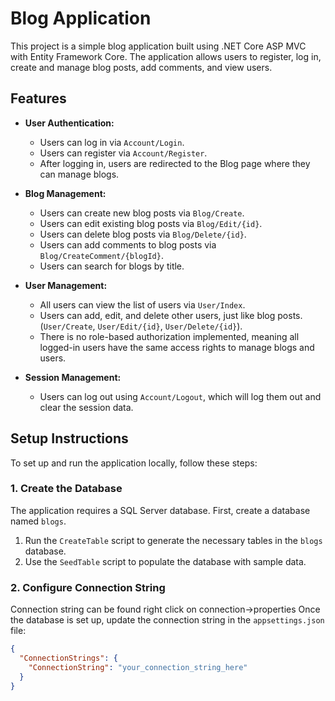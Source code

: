 # Blog Application

This project is a simple blog application built using .NET Core ASP MVC with Entity Framework Core. The application allows users to register, log in, create and manage blog posts, add comments, and view users.

## Features

- **User Authentication:**
  - Users can log in via `Account/Login`.
  - Users can register via `Account/Register`.
  - After logging in, users are redirected to the Blog page where they can manage blogs.

- **Blog Management:**
  - Users can create new blog posts via `Blog/Create`.
  - Users can edit existing blog posts via `Blog/Edit/{id}`.
  - Users can delete blog posts via `Blog/Delete/{id}`.
  - Users can add comments to blog posts via `Blog/CreateComment/{blogId}`.
  - Users can search for blogs by title.

- **User Management:**
  - All users can view the list of users via `User/Index`.
  - Users can add, edit, and delete other users, just like blog posts. (`User/Create`, `User/Edit/{id}`, `User/Delete/{id}`).
  - There is no role-based authorization implemented, meaning all logged-in users have the same access rights to manage blogs and users.

- **Session Management:**
  - Users can log out using `Account/Logout`, which will log them out and clear the session data.

## Setup Instructions

To set up and run the application locally, follow these steps:

### 1. **Create the Database**

The application requires a SQL Server database. First, create a database named `blogs`.

1. Run the `CreateTable` script to generate the necessary tables in the `blogs` database.
2. Use the `SeedTable` script to populate the database with sample data.

### 2. **Configure Connection String**
Connection string can be found right click on connection->properties
Once the database is set up, update the connection string in the `appsettings.json` file:

```json
{
  "ConnectionStrings": {
    "ConnectionString": "your_connection_string_here"
  }
}


